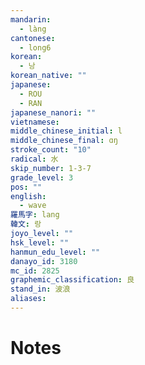 ```yaml
---
mandarin:
  - làng
cantonese:
  - long6
korean:
  - 낭
korean_native: ""
japanese:
  - ROU
  - RAN
japanese_nanori: ""
vietnamese:
middle_chinese_initial: l
middle_chinese_final: ɑŋ
stroke_count: "10"
radical: 水
skip_number: 1-3-7
grade_level: 3
pos: ""
english:
  - wave
羅馬字: lang
韓文: 랑
joyo_level: ""
hsk_level: ""
hanmun_edu_level: ""
danayo_id: 3180
mc_id: 2825
graphemic_classification: 良
stand_in: 波浪
aliases:
---
```


# Notes
